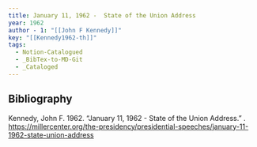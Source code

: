```yaml
---
title: January 11, 1962 -  State of the Union Address
year: 1962
author - 1: "[[John F Kennedy]]"
key: "[[Kennedy1962-th]]"
tags:
  - Notion-Catalogued
  - _BibTex-to-MD-Git
  - _Cataloged
---
```


## Bibliography
Kennedy, John F. 1962. “January 11, 1962 -  State of the Union Address.” . https://millercenter.org/the-presidency/presidential-speeches/january-11-1962-state-union-address